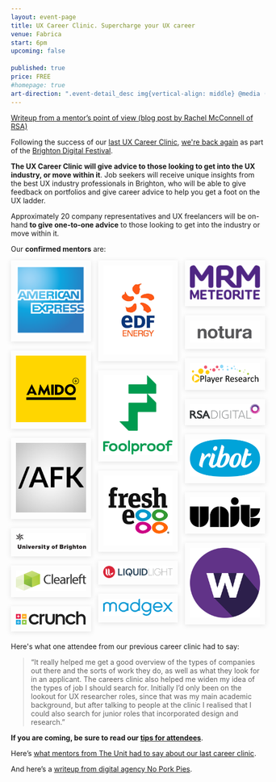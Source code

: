 ```yaml
---
layout: event-page  
title: UX Career Clinic. Supercharge your UX career
venue: Fabrica
start: 6pm
upcoming: false 

published: true
price: FREE
#homepage: true
art-direction: ".event-detail_desc img{vertical-align: middle} @media (max-width: 64rem) {.event-detail_desc img{width: 20%;} .event-detail_desc img[src*=wide]{width: 40%}} @media (min-width: 65rem) {.event-detail_desc img{width: 10%;} .event-detail_desc img[src*=wide]{width: 20%}} blockquote {line-height: 1.75; margin: 0; font-style: italic; font-size: 1rem}"
---
```



<style>
  .cols {
    -moz-column-count: 3;
    -webkit-column-count: 3;
    column-count: 3;  
  }
  .cols a {
    display: block;
    margin-bottom: 18px;
    padding: 10px; 
    box-shadow: 0 2px 10px rgba(0,0,0,0.1);
  }
  hr {
    margin: 1.5em 0; 
  }
</style>


[Writeup from a mentor’s point of view (blog post by Rachel McConnell of RSA)](https://web.archive.org/web/20161222002302/https://rsa.digital/2016/11/21/rsa-digital-goes-to-ux-brighton-career-clinic/ )

Following the success of our [last UX Career Clinic](http://www.nppdigital.com/blog/user-experience/ux-brighton-career-clinic-2014/), [we're back again](http://brightondigitalfestival.co.uk/event/ux-career-clinic-supercharge-ux-career/) as part of the [Brighton Digital Festival](http://brightondigitalfestival.co.uk/).

<strong>The UX Career Clinic will give advice to those looking to get into the UX industry, or move within it</strong>. Job seekers will receive unique insights from the best UX industry professionals in Brighton, who will be able to give feedback on portfolios and give career advice to help you get a foot on the UX ladder.

Approximately 20 company representatives and UX freelancers will be on-hand <strong>to give one-to-one advice</strong> to those looking to get into the industry or move within it.

Our <strong>confirmed mentors</strong> are:

<p class="cols mv3"><a href="https://www.americanexpress.com/uk/"><img src="../assets/2016-careers-clinic/amex.svg" alt="Amex"></a>
<a href="http://www.amido.com/"><img src="../assets/2016-careers-clinic/amido.png" alt="Amido"></a>
<a href="http://byandyparker.com/"><img src="../assets/2016-careers-clinic/andy.parker.jpg" alt="Andy Parker"></a>
<a href="https://www.brighton.ac.uk"><img src="../assets/2016-careers-clinic/uob.wide.svg" alt="University of Brighton"></a>
<a href="http://clearleft.com"><img src="../assets/2016-careers-clinic/clearleft.wide.svg" alt="Clearleft"></a>
<a href="https://www.crunch.co.uk/"><img src="../assets/2016-careers-clinic/crunch.wide.svg" alt="Crunch"></a>
<a href="http://edfenergy.com"><img src="../assets/2016-careers-clinic/edf.jpg" alt="EDF"></a>
<a href="http://www.foolproof.co.uk/"><img src="../assets/2016-careers-clinic/foolproof.svg" alt="Foolproof"></a>
<a href="http://www.freshegg.co.uk/"><img src="../assets/2016-careers-clinic/fresh_egg.jpg" alt="Fresh Egg"></a>
<a href="https://www.liquidlight.co.uk/"><img src="../assets/2016-careers-clinic/liquid_light.wide.svg" alt="Liquid Light"></a>
<a href="http://www.madgex.com/"><img src="../assets/2016-careers-clinic/madgex.wide.svg" alt="Madgex"></a>
<a href="http://www.mrm-meteorite.com/"><img src="../assets/2016-careers-clinic/mrm.svg" alt="MRM Meteorite"></a>
<a href="http://notura.com/"><img src="../assets/2016-careers-clinic/notura.wide.png" alt="Sjors Timmer"></a>
<a href="http://www.playerresearch.com/"><img src="../assets/2016-careers-clinic/player_research.wide.png" alt="Player Research"></a>
<a href="https://rsa.digital/"><img src="../assets/2016-careers-clinic/rsa_digital.wide.svg" alt="RSA Digital"></a>
<a href="http://ribot.co.uk"><img src="../assets/2016-careers-clinic/ribot.svg" alt="Ribot"></a>
<a href="http://www.theunit.co.uk/"><img src="../assets/2016-careers-clinic/the_unit.svg" alt="The Unit"></a>
<a href="http://www.webcredible.com/"><img src="../assets/2016-careers-clinic/webcredible.png" alt="Webcredible"></a></p>


Here's what one attendee from our previous career clinic had to say:

<blockquote>&ldquo;It really helped me get a good overview of the types of companies out there and the sorts of work they do, as well as what they look for in an applicant. The careers clinic also helped me widen my idea of the types of job I should search for. Initially I’d only been on the lookout for UX researcher roles, since that was my main academic background, but after talking to people at the clinic I realised that I could also search for junior roles that incorporated design and research.&rdquo;</blockquote>

<strong>If you are coming, be sure to read our [tips for attendees](/careers-clinic-2016-attendees-guide)</strong>.

Here’s [what mentors from The Unit had to say about our last career clinic](http://www.theunit.co.uk/our-thinking/2015/portfolio-clinic-at-ux-brighton).

And here’s a [writeup from digital agency No Pork Pies](https://web.archive.org/web/20160818085301/http://www.nppdigital.com/blog/user-experience/ux-brighton-career-clinic-2014/).


